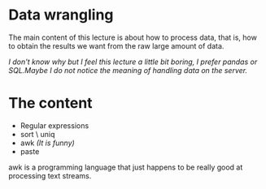 # Data wrangling
The main content of this lecture is about how to process data, that is, how to obtain the results we want from the raw large amount of data.

*I don't know why but I feel this lecture a little bit boring, I prefer pandas or SQL.Maybe I do not notice the meaning of handling data on the server.*

# The content

- Regular expressions
- sort \ uniq
- awk *(It is funny)*
- paste

awk is a programming language that just happens to be really good at processing text streams.
